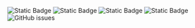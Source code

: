 ![Static Badge](https://img.shields.io/badge/blacklists-60-000000) ![Static Badge](https://img.shields.io/badge/blacklisted-3177851-cc0000) ![Static Badge](https://img.shields.io/badge/whitelisted-2243-00CC00) ![Static Badge](https://img.shields.io/badge/streaming_blacklist-28107-000000) ![GitHub issues](https://img.shields.io/github/issues/fabriziosalmi/blacklists)
